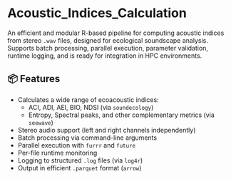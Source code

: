# Acoustic_Indices_Calculation

An efficient and modular R-based pipeline for computing acoustic indices from stereo `.wav` files, designed for ecological soundscape analysis. Supports batch processing, parallel execution, parameter validation, runtime logging, and is ready for integration in HPC environments.

## 📦 Features

- Calculates a wide range of ecoacoustic indices:
  - ACI, ADI, AEI, BIO, NDSI (via `soundecology`)
  - Entropy, Spectral peaks, and other complementary metrics (via `seewave`)
- Stereo audio support (left and right channels independently)
- Batch processing via command-line arguments
- Parallel execution with `furrr` and `future`
- Per-file runtime monitoring
- Logging to structured `.log` files (via `log4r`)
- Output in efficient `.parquet` format (`arrow`)
